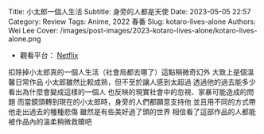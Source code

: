 Title: 小太郎一個人生活
Subtitle: 身旁的人都是天使
Date: 2023-05-05 22:57
Category: Review
Tags: Anime, 2022 春番
Slug: kotaro-lives-alone
Authors: Wei Lee
Cover: /images/post-images/2023-kotaro-lives-alone/kotaro-lives-alone.png

<!--more-->

* 觀看平台： [Netflix](https://www.netflix.com/tw/title/81275353)

扣除掉小太郎真的一個人生活（社會局都去哪了）這點稍微奇幻外
大致上是個溫馨日常作品
小太郎雖然比較成熟，但不至於讓人感到太超過
透過他的過去能多少看出為什麼會變成這樣的一個人
也反映的現實社會中的忽視、家暴可能造成的問題
而當鏡頭轉到現在的小太郎時，身旁的人們都願意支持他
並且用不同的方式帶他走出過去的種種悲傷
雖然是有些美好過了頭的世界
相信看了這部作品的人都能被作品內的溫柔稍微救贖吧
